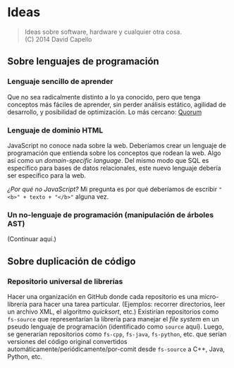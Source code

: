 # Ideas
> Ideas sobre software, hardware y cualquier otra cosa. <br>
> (C) 2014 David Capello

## Sobre lenguajes de programación

### Lenguaje sencillo de aprender

Que no sea radicalmente distinto a lo ya conocido, pero que tenga
conceptos más fáciles de aprender, sin perder análisis estático,
agilidad de desarrollo, y posibilidad de optimización. Lo más cercano:
[Quorum](http://quorumlanguage.com)

### Lenguaje de dominio HTML

JavaScript no conoce nada sobre la web. Deberíamos crear un lenguaje
de programación que entienda sobre los conceptos que rodean la
web. Algo así como un *domain-specific language*. Del mismo modo que
SQL es específico para bases de datos relacionales, este nuevo
lenguaje debería ser específico para la web.

*¿Por qué no JavaScript?* Mi pregunta es por qué deberíamos de
escribir `"<b>" + texto + "</b>"` alguna vez.

### Un no-lenguaje de programación (manipulación de árboles AST)

(Continuar aquí.)

## Sobre duplicación de código

### Repositorio universal de librerías

Hacer una organización en GitHub donde cada repositorio es una
micro-librería para hacer una tarea particular. (Ejemplos: recorrer
directorios, leer un archivo XML, el algoritmo *quicksort*, etc.)
Existirían repositorios como `fs-source` que representarían la
librería para manejar el *file system* en un pseudo lenguaje de
programación (identificado como `source` aquí). Luego, se generarían
repositorios como `fs-cpp`, `fs-java`, `fs-python`, etc. que serían
versiones del código original convertidos
automáticamente/periódicamente/por-comit desde `fs-source` a C++,
Java, Python, etc.

